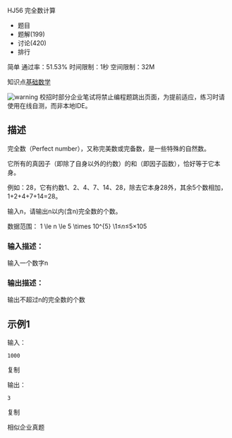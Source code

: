 HJ56 完全数计算







- 题目
- 题解(199)
- 讨论(420)
- 排行

简单 通过率：51.53% 时间限制：1秒 空间限制：32M

知识点[基础数学](https://www.nowcoder.com/exam/oj/ta?page=2&tpId=37&type=37?tag=5050)

![warning](https://static.nowcoder.com/fe/file/images/web/ta/warning.png) 校招时部分企业笔试将禁止编程题跳出页面，为提前适应，练习时请使用在线自测，而非本地IDE。

## 描述

完全数（Perfect number），又称完美数或完备数，是一些特殊的自然数。

它所有的真因子（即除了自身以外的约数）的和（即因子函数），恰好等于它本身。

例如：28，它有约数1、2、4、7、14、28，除去它本身28外，其余5个数相加，1+2+4+7+14=28。

输入n，请输出n以内(含n)完全数的个数。

数据范围： 1 \le n \le 5 \times 10^{5} \1≤*n*≤5×105 

### 输入描述：

输入一个数字n

### 输出描述：

输出不超过n的完全数的个数

## 示例1

输入：

```
1000
```

复制

输出：

```
3
```

复制

相似企业真题